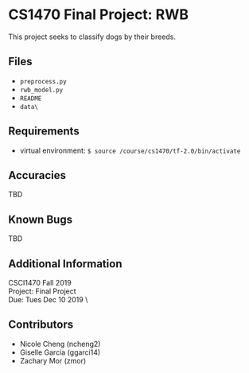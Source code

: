 # CS1470 Final Project: RWB

This project seeks to classify dogs by their breeds.

## Files

* `preprocess.py`
* `rwb_model.py`
* `README`
* `data\`
    

## Requirements

* virtual environment: `$ source /course/cs1470/tf-2.0/bin/activate`


## Accuracies

TBD


## Known Bugs

TBD


## Additional Information
CSCI1470 Fall 2019 \
Project: Final Project \
Due: Tues Dec 10 2019 \


## Contributors
* Nicole Cheng (ncheng2)
* Giselle Garcia (ggarci14)
* Zachary Mor (zmor)

